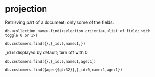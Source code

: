 # projection
Retrieving part of a document; only some of the fields.

```
db.<collection name>.find(<selection criteria>,<list of fields with toggle 0 or 1>)
```

```
db.customers.find({},{_id:0,name:1,})
```
_id is displayed by default; turn off with 0

```
db.customers.find({},{_id:0,name:1,age:1})
```

```
db.customers.find({age:{$gt:32}},{_id:0,name:1,age:1})
```